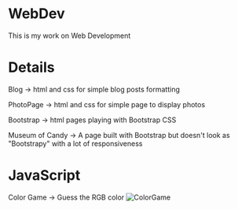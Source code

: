 # WebDev
This is my work on Web Development

# Details
Blog -> html and css for simple blog posts formatting

PhotoPage -> html and css for simple page to display photos

Bootstrap -> html pages playing with Bootstrap CSS

Museum of Candy -> A page built with Bootstrap but doesn't look as "Bootstrapy" with a lot of responsiveness

# JavaScript
Color Game -> Guess the RGB color
![ColorGame](WebDev/img/image.jpg)
